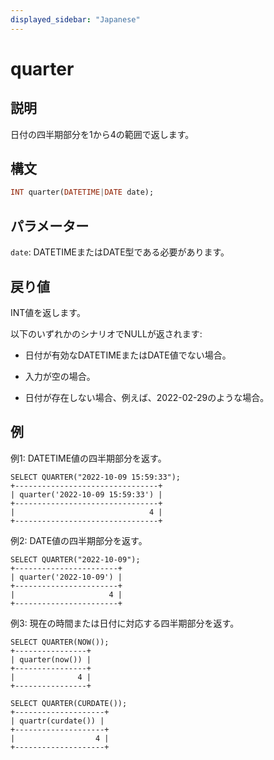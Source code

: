 ```yaml
---
displayed_sidebar: "Japanese"
---
```


# quarter

## 説明

日付の四半期部分を1から4の範囲で返します。

## 構文

```Haskell
INT quarter(DATETIME|DATE date);
```

## パラメーター

`date`: DATETIMEまたはDATE型である必要があります。

## 戻り値

INT値を返します。

以下のいずれかのシナリオでNULLが返されます:

- 日付が有効なDATETIMEまたはDATE値でない場合。

- 入力が空の場合。

- 日付が存在しない場合、例えば、2022-02-29のような場合。

## 例

例1: DATETIME値の四半期部分を返す。

```Plain
SELECT QUARTER("2022-10-09 15:59:33");
+--------------------------------+
| quarter('2022-10-09 15:59:33') |
+--------------------------------+
|                              4 |
+--------------------------------+
```

例2: DATE値の四半期部分を返す。

```Plain
SELECT QUARTER("2022-10-09");
+-----------------------+
| quarter('2022-10-09') |
+-----------------------+
|                     4 |
+-----------------------+
```

例3: 現在の時間または日付に対応する四半期部分を返す。

```Plain
SELECT QUARTER(NOW());
+----------------+
| quarter(now()) |
+----------------+
|              4 |
+----------------+

SELECT QUARTER(CURDATE());
+--------------------+
| quartr(curdate()) |
+--------------------+
|                  4 |
+--------------------+
```